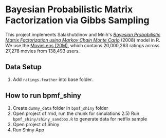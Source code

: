 # Bayesian Probabilistic Matrix Factorization via Gibbs Sampling

This project implements Salakhutdinov and Mnih's [*Bayesian Probabilistic Matrix Factorization using Markov Chain Monte Carlo*](https://www.cs.toronto.edu/~amnih/papers/bpmf.pdf) (2008) model in R. We use the [MovieLens (20M)](https://www.kaggle.com/grouplens/movielens-20m-dataset/data#), which contains 20,000,263 ratings across 27,278 movies from 138,493 users.

## Data Setup

1) Add `ratings.feather` into base folder.

## How to run bpmf_shiny

1) Create `dummy_data` folder in `bpmf_shiny` folder
2) Open project of rmd, run the chunk for simulations
2.5) Run `bpmf_shiny/shiny_sandbox.R` to generate data for netflix sample
3) Open project of Shiny
4) Run Shiny App